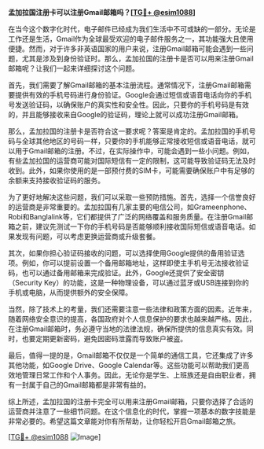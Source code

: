 **孟加拉国注册卡可以注册Gmail邮箱吗？[[TG💪+ @esim1088](https://t.me/s/esim1088)]**

在当今这个数字化时代，电子邮件已经成为我们生活中不可或缺的一部分。无论是工作还是生活，Gmail作为全球最受欢迎的电子邮件服务之一，其功能强大且使用便捷。然而，对于许多非英语国家的用户来说，注册Gmail邮箱可能会遇到一些问题，尤其是涉及到身份验证时。那么，孟加拉国的注册卡是否可以用来注册Gmail邮箱呢？让我们一起来详细探讨这个问题。

首先，我们需要了解Gmail邮箱的基本注册流程。通常情况下，注册Gmail邮箱需要提供有效的手机号码进行身份验证。Google会通过短信或语音电话向你的手机号发送验证码，以确保账户的真实性和安全性。因此，只要你的手机号码是有效的，并且能够接收来自Google的验证码，理论上就可以成功注册Gmail邮箱。

那么，孟加拉国的注册卡是否符合这一要求呢？答案是肯定的。孟加拉国的手机号码与全球其他地区的号码一样，只要你的手机能够正常接收短信或语音电话，就可以用于Gmail邮箱的注册。不过，在实际操作中，可能会遇到一些小问题。例如，有些孟加拉国的运营商可能对国际短信有一定的限制，这可能导致验证码无法及时收到。此外，如果你使用的是一部预付费的SIM卡，可能需要确保账户中有足够的余额来支持接收验证码的服务。

为了更好地解决这些问题，我们可以采取一些预防措施。首先，选择一个信誉良好的运营商是非常重要的。孟加拉国有几家主要的电信公司，如Grameenphone、Robi和Banglalink等，它们都提供了广泛的网络覆盖和服务质量。在注册Gmail邮箱之前，建议先测试一下你的手机号码是否能够顺利接收国际短信或语音电话。如果发现有问题，可以考虑更换运营商或升级套餐。

其次，如果你担心验证码接收的问题，可以选择使用Google提供的备用验证选项。例如，你可以提前设置一个备用邮箱地址，这样即使主手机号无法接收验证码，也可以通过备用邮箱来完成验证。此外，Google还提供了安全密钥（Security Key）的功能，这是一种物理设备，可以通过蓝牙或USB连接到你的手机或电脑，从而提供额外的安全保障。

当然，除了技术上的考量，我们还需要注意一些法律和政策方面的因素。近年来，随着网络安全意识的提高，各国政府对个人信息保护的要求也越来越严格。因此，在注册Gmail邮箱时，务必遵守当地的法律法规，确保所提供的信息真实有效。同时，也要定期更新密码，避免因密码泄露而导致账户被盗。

最后，值得一提的是，Gmail邮箱不仅仅是一个简单的通信工具，它还集成了许多其他功能，如Google Drive、Google Calendar等。这些功能可以帮助我们更高效地管理日常工作和个人事务。因此，无论你是学生、上班族还是自由职业者，拥有一封属于自己的Gmail邮箱都是非常有益的。

综上所述，孟加拉国的注册卡完全可以用来注册Gmail邮箱，只要你选择了合适的运营商并注意了一些细节问题。在这个信息化的时代，掌握一项基本的数字技能是非常必要的。希望这篇文章能对你有所帮助，让你轻松开启Gmail邮箱之旅。

[[TG💪+ @esim1088](https://t.me/s/esim1088) ![Image](https://i.postimg.cc/4NQfJmqS/Snipaste-2025-05-13-00-14-12.png)]
